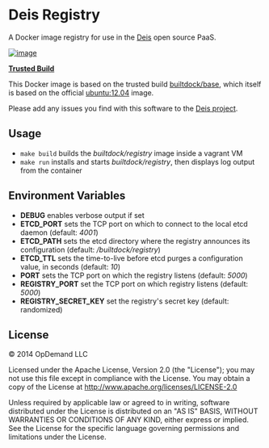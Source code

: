 # Deis Registry

A Docker image registry for use in the [Deis](http://deis.io) open
source PaaS.

[![image](https://d207aa93qlcgug.cloudfront.net/img/icons/framed-icon-checked-repository.svg)](https://index.docker.io/u/deis/registry/)

[**Trusted Build**](https://index.docker.io/u/deis/registry/)

This Docker image is based on the trusted build
[builtdock/base](https://index.docker.io/u/deis/base/), which itself is based
on the official [ubuntu:12.04](https://index.docker.io/_/ubuntu/) image.

Please add any issues you find with this software to the
[Deis project](https://github.com/builtdock/deis/issues).

## Usage

* `make build` builds the *builtdock/registry* image inside a vagrant VM
* `make run` installs and starts *builtdock/registry*, then displays log
  output from the container

## Environment Variables

* **DEBUG** enables verbose output if set
* **ETCD_PORT** sets the TCP port on which to connect to the local etcd
  daemon (default: *4001*)
* **ETCD_PATH** sets the etcd directory where the registry announces
  its configuration (default: */builtdock/registry*)
* **ETCD_TTL** sets the time-to-live before etcd purges a configuration
  value, in seconds (default: *10*)
* **PORT** sets the TCP port on which the registry listens (default: *5000*)
* **REGISTRY_PORT** set the TCP port on which registry listens
  (default: *5000*)
* **REGISTRY_SECRET_KEY** set the registry's secret key (default: randomized)

## License

© 2014 OpDemand LLC

Licensed under the Apache License, Version 2.0 (the "License"); you may
not use this file except in compliance with the License. You may obtain
a copy of the License at <http://www.apache.org/licenses/LICENSE-2.0>

Unless required by applicable law or agreed to in writing, software
distributed under the License is distributed on an "AS IS" BASIS,
WITHOUT WARRANTIES OR CONDITIONS OF ANY KIND, either express or implied.
See the License for the specific language governing permissions and
limitations under the License.
